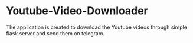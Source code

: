 # Youtube-Video-Downloader
The application is created to download the Youtube videos through simple flask server and send them on telegram.
